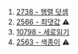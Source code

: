 1. <a href="https://www.acmicpc.net/problem/2738" target="_blank">2738 - 행렬 덧셈</a>
2. <a href="https://www.acmicpc.net/problem/2566" target="_blank">2566 - 최댓값</a> ⚠️
3. <a href="https://www.acmicpc.net/problem/10798" target="_blank">10798 - 세로읽기</a>
4. <a href="https://www.acmicpc.net/problem/2563" target="_blank">2563 - 색종이</a> ⚠️
